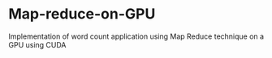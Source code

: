# Map-reduce-on-GPU
Implementation of word count application using Map Reduce technique on a GPU using CUDA
